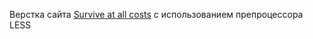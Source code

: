 Верстка сайта <a href="https://romanshliakhov.github.io/SOS/">Survive at all costs</a> с использованием препроцессора LESS 
